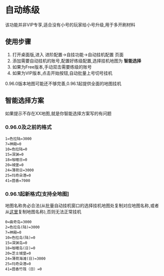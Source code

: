 # 自动练级

该功能并非VIP专享,适合没有小号的玩家给小号升级,用于多开刷材料

## 使用步骤

1. 打开桌面版,进入 进阶配置->自挂功能->自动挂机配置 页面
2. 添加需要自动挂机的账号,配置好练级配置,选择挂机地图为 **智能选择**
3. 如果为Free版本,手动双击需要练级的账号
4. 如果为VIP版本,点击开始按钮,自动批量上号切号挂机

0.96.0版本地图可能还不够完善,0.96.1起提供全面的地图挂机

## 智能选择方案

如果提示不存在XX地图,就是你智能选择方案写的有问题

### 0.96.0及之前的格式

```
1=色拉陆=3000
7=神殿=0
10=色拉陆=0
15=深渊=0
18=咖喱日=0
20=城堡=0
24=薄荷日=3000
25=玛奇朵港=0
41=茴香=7000
```

### 0.96.1起新格式[支持全地图]

地图名称务必合法(从批量自动挂机窗口的选择挂机地图处复制对应地图名称,或者从[这里](https://ini.msdzls.rainysnow.com/map.ini)复制地图名称),否则无法正常挂机

```
0=曲奇岛=3000
2=色拉岛(陆)=3000
7=神殿=0
10=色拉岛(陆)=0
15=深渊岛=0
18=咖喱岛(日)=0
20=芝士城堡=0
24=薄荷海滩(日)=3000
25=玛奇朵港=0
41=茴香竹筏（日）=0
```